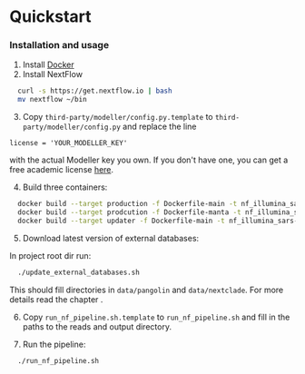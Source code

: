 # Quickstart

### Installation and usage

1. Install [Docker](https://docs.docker.com/desktop/install/linux-install/) 
2. Install NextFlow

```bash
  curl -s https://get.nextflow.io | bash
  mv nextflow ~/bin
```

3. Copy `third-party/modeller/config.py.template` to `third-party/modeller/config.py` and replace the line

```license = 'YOUR_MODELLER_KEY'```

with the actual Modeller key you own. If you don't have one, you can get a free academic license [here](https://salilab.org/modeller/registration.html).

4. Build three containers:

```bash
  docker build --target production -f Dockerfile-main -t nf_illumina_sars-3.0-main .
  docker build --target prodcution -f Dockerfile-manta -t nf_illumina_sars-3.0-manta .
  docker build --target updater -f Dockerfile-main -t nf_illumina_sars-3.0-updater:latest .
```

5. Download latest version of external databases:

In project root dir run:
```bash
  ./update_external_databases.sh
```
This should fill directories in `data/pangolin` and `data/nextclade`.
For more details read the chapter [](updates.md).

6. Copy `run_nf_pipeline.sh.template` to `run_nf_pipeline.sh` and fill in the paths to the reads and output directory.

7. Run the pipeline:

```bash
  ./run_nf_pipeline.sh
```